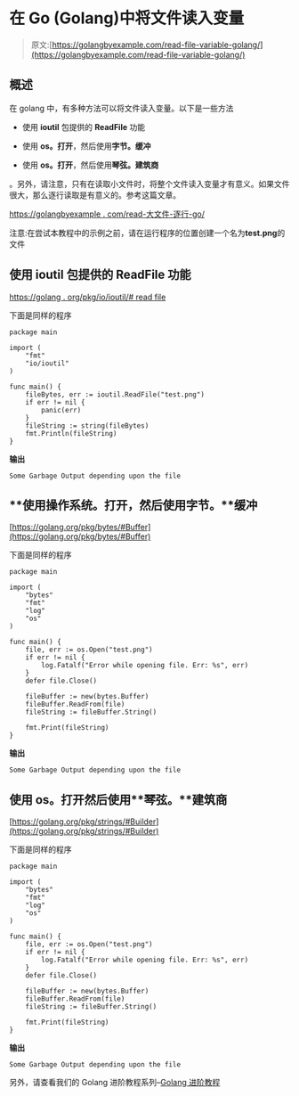 # 在 Go (Golang)中将文件读入变量

> 原文:[https://golangbyexample.com/read-file-variable-golang/](https://golangbyexample.com/read-file-variable-golang/)

## **概述**

在 golang 中，有多种方法可以将文件读入变量。以下是一些方法

*   使用 **ioutil** 包提供的 **ReadFile** 功能

*   使用 **os。打开**，然后使用**字节。缓冲**

*   使用 **os。打开**，然后使用**琴弦。建筑商**

。另外，请注意，只有在读取小文件时，将整个文件读入变量才有意义。如果文件很大，那么逐行读取是有意义的。参考这篇文章。

[https://golangbyexample . com/read-大文件-逐行-go/](https://golangbyexample.com/read-large-file-line-by-line-go/)

注意:在尝试本教程中的示例之前，请在运行程序的位置创建一个名为**test.png**的文件

## **使用 ioutil 包提供的 ReadFile 功能**

[https://golang . org/pkg/io/ioutil/# read file](https://golang.org/pkg/io/ioutil/#ReadFile)

下面是同样的程序

```
package main

import (
    "fmt"
    "io/ioutil"
)

func main() {
    fileBytes, err := ioutil.ReadFile("test.png")
    if err != nil {
        panic(err)
    }
    fileString := string(fileBytes)
    fmt.Println(fileString)
}
```

**输出**

```
Some Garbage Output depending upon the file
```

## **使用操作系统。打开，然后使用字节。**缓冲

[https://golang.org/pkg/bytes/#Buffer](https://golang.org/pkg/bytes/#Buffer)

下面是同样的程序

```
package main

import (
	"bytes"
	"fmt"
	"log"
	"os"
)

func main() {
	file, err := os.Open("test.png")
	if err != nil {
		log.Fatalf("Error while opening file. Err: %s", err)
	}
	defer file.Close()

	fileBuffer := new(bytes.Buffer)
	fileBuffer.ReadFrom(file)
	fileString := fileBuffer.String()

	fmt.Print(fileString)
}
```

**输出**

```
Some Garbage Output depending upon the file
```

## 使用 **os。打开**然后使用**琴弦。**建筑商

[https://golang.org/pkg/strings/#Builder](https://golang.org/pkg/strings/#Builder)

下面是同样的程序

```
package main

import (
	"bytes"
	"fmt"
	"log"
	"os"
)

func main() {
	file, err := os.Open("test.png")
	if err != nil {
		log.Fatalf("Error while opening file. Err: %s", err)
	}
	defer file.Close()

	fileBuffer := new(bytes.Buffer)
	fileBuffer.ReadFrom(file)
	fileString := fileBuffer.String()

	fmt.Print(fileString)
}
```

**输出**

```
Some Garbage Output depending upon the file
```

另外，请查看我们的 Golang 进阶教程系列–[Golang 进阶教程](https://golangbyexample.com/golang-comprehensive-tutorial/)